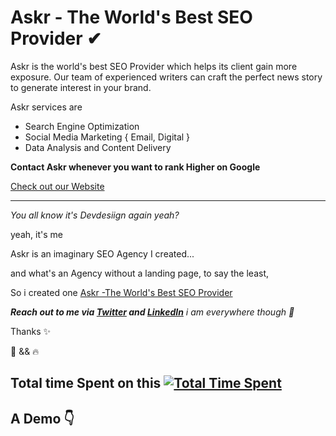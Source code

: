 # Askr - The World's Best SEO Provider ✔

Askr is the world's best SEO Provider which helps its client gain more exposure. 
Our team of experienced writers can craft the perfect news story to generate interest in your brand. 

Askr services are

- Search Engine Optimization
- Social Media Marketing { Email, Digital } 
- Data Analysis and Content Delivery

**Contact Askr whenever you want to rank Higher on Google**

[Check out our Website](https://devdesiign.github.io/Askr/)

---

*You all know it's Devdesiign again yeah?*

yeah, it's me

Askr is an imaginary SEO Agency I created...

and what's an Agency without a landing page, to say the least,

So i created one [Askr -The World's Best SEO Provider](https://devdesiign.github.io/Askr/)

***Reach out to me via [Twitter](https://twitter.com/d3vd3511gn) and [LinkedIn](https://www.linkedin.com/in/muiz-haruna-321841187/)** i am everywhere though 👀*

Thanks ✨

🤍 && 🔥

Total time Spent on this [![Total Time Spent](https://wakatime.com/badge/user/fb658d00-4e70-4cd7-8cda-72b8f1ef0325/project/38891322-ac9b-4f5f-9788-c758aa43b560.svg)](https://wakatime.com/badge/user/fb658d00-4e70-4cd7-8cda-72b8f1ef0325/project/38891322-ac9b-4f5f-9788-c758aa43b560)
---

## A Demo 👇
